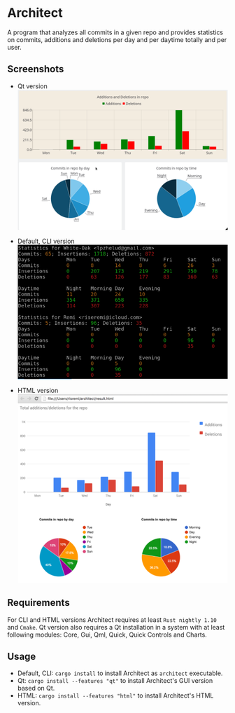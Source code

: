# Architect

A program that analyzes all commits in a given repo and provides statistics on commits, additions and deletions
per day and per daytime totally and per user.

## Screenshots

* Qt version
![Qt](resources/qt.png)

* Default, CLI version
![CLI](resources/cli.png)

* HTML version
![CLI](resources/html.png)

## Requirements

For CLI and HTML versions Architect requires at least `Rust nightly 1.10` and `Cmake`.
Qt version also requires a Qt installation in a system with at least following modules: Core, Gui, Qml, Quick, Quick Controls and Charts.

## Usage

* Default, CLI: `cargo install` to install Architect as `architect` executable.
* Qt: `cargo install --features "qt"` to install Architect's GUI version based on Qt.
* HTML: `cargo install --features "html"` to install Architect's HTML version.
